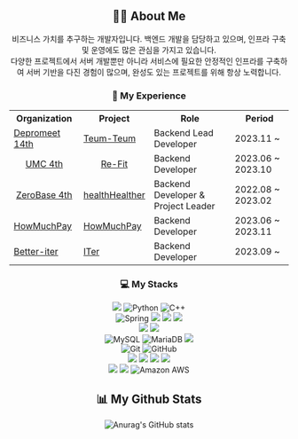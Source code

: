 <div align=center> <h2> 🙋‍♂️ About Me </h2></div>
<div align=center> 
비즈니스 가치를 추구하는 개발자입니다.
백엔드 개발을 담당하고 있으며, 인프라 구축 및 운영에도 많은 관심을 가지고 있습니다. <br>
다양한 프로젝트에서 서버 개발뿐만 아니라 서비스에 필요한 안정적인 인프라를 구축하여 서버 기반을 다진 경험이 많으며, 완성도 있는 프로젝트를 위해 항상 노력합니다.
</div>

<div align=center><h3>👥 My Experience </h3></div>
<div align=center> 
<table>
    <tr>
        <th>Organization</th>
        <th>Project</th>
        <th>Role</th>
        <th>Period</th>
    </tr>
    <tr>
        <td><a href="https://www.depromeet.com/">Depromeet 14th</a></td>
        <td><a href="https://github.com/depromeet/teum-teum-server">Teum-Teum</a></td>
        <td>Backend Lead Developer</td>
        <td>2023.11 ~ </td>
    </tr>
    <tr>
        <td><center><a href="https://www.makeus.in/umc">UMC 4th</a></center></td>
        <td><center><a href="https://github.com/RE-FIT">Re-Fit</a></center></td>
        <td>Backend Developer</td>
        <td>2023.06 ~ 2023.10</td>
    </tr>
    <tr>
        <td><center><a href="https://zero-base.co.kr/?gad_source=1&gclid=Cj0KCQiA5rGuBhCnARIsAN11vgRLi-QznUUx7VihDPLcxpbygug1Fs7_6DPFzagK1l1OP56RCuJO2vMaAgnOEALw_wcB">ZeroBase 4th</a></center></td>
        <td><center><a href="https://github.com/healthHealther">healthHealther</a></center></td>
        <td>Backend Developer & Project Leader</td>
        <td>2022.08 ~ 2023.02</td>
    </tr>
    <tr>
        <td><a href="https://frosted-trowel-199.notion.site/6335771955cb45dfae1e46c8629b884a?pvs=4">HowMuchPay</a></td>
        <td><a href="https://github.com/HowMuchPay">HowMuchPay</a></td>
        <td>Backend Developer</td>
        <td>2023.06 ~ 2023.11</td>
    </tr>
    <tr>
        <td><a href="https://songeditor.notion.site/Better-f8d064d36bdc4198b29ce4fb9d76c13f?pvs=4">Better-iter</a></td>
        <td><a href="https://github.com/BETTER-iTER">ITer</td>
        <td>Backend Developer</td>
        <td>2023.09 ~ </td>
    </tr>
</table>

<div align=center><h3>💻 My Stacks</h3></div>

<div align=center> 
    <img src="https://img.shields.io/badge/java-007396?style=for-the-badge&logo=java&logoColor=white"> 
    <img alt="Python" src ="https://img.shields.io/badge/Python-3776AB.svg?&style=for-the-badge&logo=Python&logoColor=white"/>
    <img alt="C++" src ="https://img.shields.io/badge/C++-00599C?style=for-the-badge&logo=C%2B%2B&logoColor=white"/>
    <br>

  <img alt="Spring" src ="https://img.shields.io/badge/Spring-6DB33F.svg?style=for-the-badge&logo=Spring&logoColor=white"/>
  <img src="https://img.shields.io/badge/spring boot-6DB33F?style=for-the-badge&logo=spring boot&logoColor=white">
  <img src="https://img.shields.io/badge/spring Security-6DB33F?style=for-the-badge&logo=spring Security&logoColor=white">
  <img src="https://img.shields.io/badge/spring Cloud-6DB33F?style=for-the-badge&logo=spring Cloud&logoColor=white">
  <br>


<img src="https://img.shields.io/badge/django-092E20?style=for-the-badge&logo=django&logoColor=white">
<img src="https://img.shields.io/badge/kotlin-7F52FF?style=for-the-badge&logo=kotlin&logoColor=white"><br>
<img alt=" MySQL" src ="https://img.shields.io/badge/MySQL-003545.svg?&style=for-the-badge&logo=MySQL&logoColor=white"/>
<img alt=" MariaDB" src ="https://img.shields.io/badge/MariaDB-1F305F.svg?&style=for-the-badge&logo=MariaDB&logoColor=white"/>
<img src="https://img.shields.io/badge/redis-DC382D?style=for-the-badge&logo=redis&logoColor=white"><br>
<img alt="Git" src ="https://img.shields.io/badge/Git-F05032.svg?&style=for-the-badge&logo=Git&logoColor=white"/>
<img alt="GitHub" src ="https://img.shields.io/badge/GitHub-181717.svg?&style=for-the-badge&logo=GitHub&logoColor=white"/><br>
<img src="https://img.shields.io/badge/docker-2496ED?style=for-the-badge&logo=docker&logoColor=white">
<img src="https://img.shields.io/badge/nginx-009639?style=for-the-badge&logo=nginx&logoColor=white">
<img src="https://img.shields.io/badge/kafka-231F20?style=for-the-badge&logo=apache kafka&logoColor=white">
<img src="https://img.shields.io/badge/RabbitMQ-F6600?style=for-the-badge&logo=RabbitMQ&logoColor=white"><br>
<img src="https://img.shields.io/badge/linux-FCC624?style=for-the-badge&logo=linux&logoColor=white">
<img src="https://img.shields.io/badge/macos-0A222E?style=for-the-badge&logo=macos&logoColor=white">
<img alt="Amazon AWS" src ="https://img.shields.io/badge/Amazon AWS-FF9900.svg?&style=for-the-badge&logo=Amazon AWS&logoColor=white"/>
</div>


<div align=center> <h2> 📊 My Github Stats</h2></div> 
<div align=center> 
    
![Anurag's GitHub stats](https://github-readme-stats.vercel.app/api?username=choidongkuen&show_icons=true&theme=nightowl)

